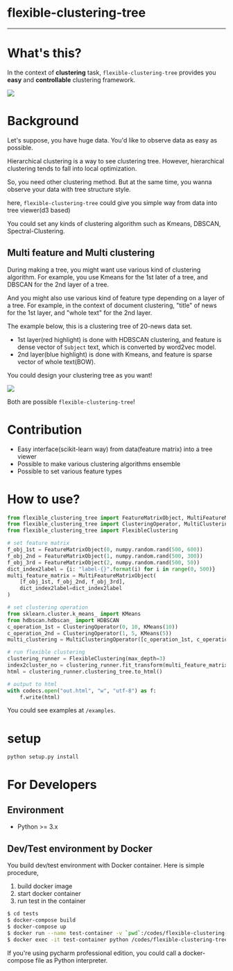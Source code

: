 # flexible-clustering-tree

- - -

# What's this?

In the context of __clustering__ task, `flexible-clustering-tree` provides you __easy__ and __controllable__ clustering framework.

![](https://user-images.githubusercontent.com/1772712/47308081-9980cd00-d66b-11e8-98c0-a275db021cd7.gif) 

# Background

Let's suppose, you have huge data. You'd like to observe data as easy as possible.

Hierarchical clustering is a way to see clustering tree.
However, hierarchical clustering tends to fall into local optimization.

So, you need other clustering method.
But at the same time, you wanna observe your data with tree structure style.

here, `flexible-clustering-tree` could give you simple way from data into tree viewer(d3 based)

You could set any kinds of clustering algorithm such as Kmeans, DBSCAN, Spectral-Clustering.

## Multi feature and Multi clustering

During making a tree, you might want use various kind of clustering algorithm.
For example, you use Kmeans for the 1st later of a tree, and DBSCAN for the 2nd layer of a tree.

And you might also use various kind of feature type depending on a layer of a tree. 
For example, in the context of document clustering, "title" of news for the 1st layer, and "whole text" for the 2nd layer.

The example below, this is a clustering tree of 20-news data set.

- 1st layer(red highlight) is done with HDBSCAN clustering, and feature is dense vector of `Subject` text, which is converted by word2vec model.
- 2nd layer(blue highlight) is done with Kmeans, and feature is sparse vector of whole text(BOW). 

You could design your clustering tree as you want! 

![](https://user-images.githubusercontent.com/1772712/47308468-abaf3b00-d66c-11e8-9a08-26facc39e80e.png)

Both are possible `flexible-clustering-tree`!

# Contribution

- Easy interface(scikit-learn way) from data(feature matrix) into a tree viewer
- Possible to make various clustering algorithms ensemble
- Possible to set various feature types

# How to use?

```python
from flexible_clustering_tree import FeatureMatrixObject, MultiFeatureMatrixObject
from flexible_clustering_tree import ClusteringOperator, MultiClusteringOperator
from flexible_clustering_tree import FlexibleClustering

# set feature matrix
f_obj_1st = FeatureMatrixObject(0, numpy.random.rand(500, 600))
f_obj_2nd = FeatureMatrixObject(1, numpy.random.rand(500, 300))
f_obj_3rd = FeatureMatrixObject(2, numpy.random.rand(500, 50))
dict_index2label = {i: "label-{}".format(i) for i in range(0, 500)}
multi_feature_matrix = MultiFeatureMatrixObject(
    [f_obj_1st, f_obj_2nd, f_obj_3rd],
    dict_index2label=dict_index2label
)

# set clustering operation
from sklearn.cluster.k_means_ import KMeans
from hdbscan.hdbscan_ import HDBSCAN
c_operation_1st = ClusteringOperator(0, 10, KMeans(10))
c_operation_2nd = ClusteringOperator(1, 5, KMeans(5))
multi_clustering = MultiClusteringOperator([c_operation_1st, c_operation_2nd])

# run flexible clustering
clustering_runner = FlexibleClustering(max_depth=3)
index2cluster_no = clustering_runner.fit_transform(multi_feature_matrix, multi_clustering)
html = clustering_runner.clustering_tree.to_html()

# output to html
with codecs.open("out.html", "w", "utf-8") as f:
    f.write(html)
```

You could see examples at `/examples`.


# setup

```
python setup.py install
```

# For Developers

## Environment

- Python >= 3.x
    
## Dev/Test environment by Docker

You build dev/test environment with Docker container.
Here is simple procedure,

1. build docker image
2. start docker container
3. run test in the container

```bash
$ cd tests
$ docker-compose build
$ docker-compose up
$ docker run --name test-container -v `pwd`:/codes/flexible-clustering-tree/ -dt tests_dev_env
$ docker exec -it test-container python /codes/flexible-clustering-tree/setup.py test
```

If you're using pycharm professional edition, you could call a docker-compose file as Python interpreter.
 



